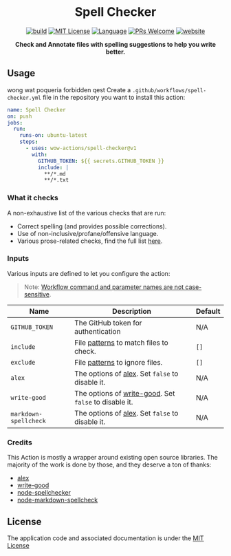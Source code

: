 <h1 align="center">Spell Checker</h1>

<p align="center">
 <a href="https://github.com/wow-actions/spell-checker/actions/workflows/release.yml"><img alt="build" src="https://img.shields.io/github/actions/workflow/status/wow-actions/spell-checker/release.yml?branch=master&logo=github&style=flat-square" ></a>
  <a href="/wow-actions/spell-checker/blob/master/LICENSE"><img alt="MIT License" src="https://img.shields.io/github/license/wow-actions/spell-checker?style=flat-square"></a>
  <a href="https://www.typescriptlang.org" rel="nofollow"><img alt="Language" src="https://img.shields.io/badge/language-TypeScript-blue.svg?style=flat-square"></a>
  <a href="https://github.com/wow-actions/spell-checker/pulls"><img alt="PRs Welcome" src="https://img.shields.io/badge/PRs-Welcome-brightgreen.svg?style=flat-square" ></a>
  <a href="https://github.com/marketplace/actions/spell-checker" rel="nofollow"><img alt="website" src="https://img.shields.io/static/v1?label=&labelColor=505050&message=Marketplace&color=0076D6&style=flat-square&logo=google-chrome&logoColor=0076D6" ></a>
 
</p>

<p align="center">
  <strong>Check and Annotate files with spelling suggestions to help you write better.</strong>
</p>

## Usage

wong wat poqueria forbidden qest Create a `.github/workflows/spell-checker.yml` file in the repository you want to install this action:

```yml
name: Spell Checker
on: push
jobs:
  run:
    runs-on: ubuntu-latest
    steps:
      - uses: wow-actions/spell-checker@v1
        with:
          GITHUB_TOKEN: ${{ secrets.GITHUB_TOKEN }}
          include: |
            **/*.md
            **/*.txt
```

### What it checks

A non-exhaustive list of the various checks that are run:

- Correct spelling (and provides possible corrections).
- Use of non-inclusive/profane/offensive language.
- Various prose-related checks, find the full list [here](https://github.com/btford/write-good#checks).

### Inputs

Various inputs are defined to let you configure the action:

> Note: [Workflow command and parameter names are not case-sensitive](https://docs.github.com/en/free-pro-team@latest/actions/reference/workflow-commands-for-github-actions#about-workflow-commands).

| Name | Description | Default |
| --- | --- | --- |
| `GITHUB_TOKEN` | The GitHub token for authentication | N/A |
| `include` | File [patterns](https://www.npmjs.com/package/minimatch) to match files to check. | `[]` |
| `exclude` | File [patterns](https://www.npmjs.com/package/minimatch) to ignore files. | `[]` |
| `alex` | The options of [alex](https://www.npmjs.com/package/alex). Set `false` to disable it. | N/A |
| `write-good` | The options of [write-good](https://www.npmjs.com/package/write-good). Set `false` to disable it. | N/A |
| `markdown-spellcheck` | The options of [alex](https://www.npmjs.com/package/markdown-spellcheck). Set `false` to disable it. | N/A |

### Credits

This Action is mostly a wrapper around existing open source libraries. The majority of the work is done by those, and they deserve a ton of thanks:

- [alex](https://github.com/get-alex/alex)
- [write-good](https://github.com/btford/write-good)
- [node-spellchecker](https://github.com/atom/node-spellchecker)
- [node-markdown-spellcheck](https://github.com/lukeapage/node-markdown-spellcheck)

## License

The application code and associated documentation is under the [MIT License](LICENSE)
